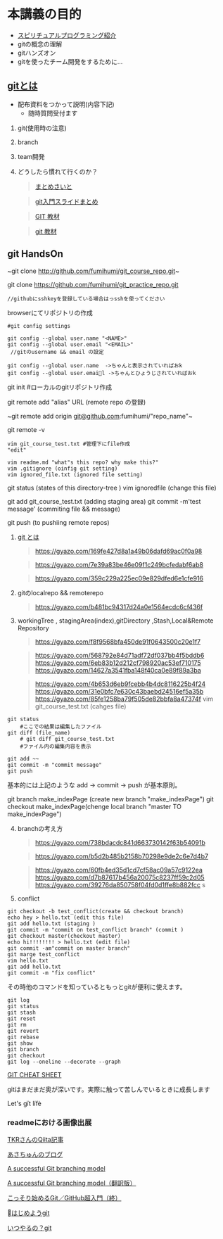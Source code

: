 # 本講義の目的
 - [スピリチュアルプログラミング紹介](http://blog.mirakui.com/entry/20100301/1267464280)
 - gitの概念の理解
 - gitハンズオン
 - gitを使ったチーム開発をするために...

## [gitとは](https://gyazo.com/c905923f32ca65fe9d1ae4324facd8df)
 - 配布資料をつかって説明(内容下記)
	- 随時質問受付ます
 1. git(使用時の注意)
 2. branch
 3. team開発
 4. どうしたら慣れて行くのか？

	>[まとめさいと](https://matome.naver.jp/odai/2136491451473222801)

	> [git入門スライドまとめ](https://mayonez.jp/topic/1452)

	> [GIT 教材](https://git-scm.com/book/ja/v2)

	> [git 教材](http://k.swd.cc/learnGitBranching-ja/)


## git HandsOn

~git clone http://github.com/fumihumi/git_course_repo.git~

git clone https://github.com/fumihumi/git_practice_repo.git

	//githubにsshkeyを登録している場合はっsshを使ってください
browserにてリポジトリの作成

```
#git config settings

git config --global user.name "<NAME>"
git config --global user.email "<EMAIL>"
 //gitのusername && email の設定

git config --global user.name  ->ちゃんと表示されていればおk
git config --global user.email ->ちゃんとひょうじされていればおk

```

git init #ローカルのgitリポジトリ作成

git remote add  "alias" URL (remote repo の登録)

~git remote add origin git@github.com:fumihumi/"repo_name"~

git remote -v

	vim git_course_test.txt #管理下にfile作成
	"edit"

	vim readme.md "what"s this repo? why make this?"
	vim .gitignore (oinfig git setting)
	vim ignored_file.txt (ignored file setting)
git status (states of this directory-tree )
	vim ignoredfile (change this file)

git add  git_course_test.txt (adding staging area)
git commit -m'test message' (commiting file && message)

git push (to pushiing remote repos)

1. [git とは](http://qiita.com/TKR/items/f27932612a2209a0746b)

	> https://gyazo.com/169fe427d8a1a49b06dafd69ac0f0a98

	> https://gyazo.com/7e39a83be46e09f1c249bcfedabf6ab8

	> https://gyazo.com/359c229a225ec09e829dfed6e1cfe916


2. gitのlocalrepo && remoterepo

	> https://gyazo.com/b481bc94317d24a0e1564ecdc6cf436f

3. workingTree , stagingArea(index),gitDirectory ,Stash,Local&Remote Repository

	> https://gyazo.com/f8f9568bfa450de91f0643500c20e1f7

	> https://gyazo.com/568792e84d71adf72df037bb4f5bddb6
	> https://gyazo.com/6eb83b12d212cf798920ac53ef710175
	>https://gyazo.com/14627a3541fba148f40ca0e89f89a3ba

	> https://gyazo.com/4b653d6eb9fcebb4b4dc8116225b4f24
	> https://gyazo.com/31e0bfc7e630c43baebd24516ef5a35b
	> https://gyazo.com/85fe1258ba79f505de82bbfa8a47374f
vim git_course_test.txt (cahges file)
```
git status
	#ここでの結果は編集したファイル
git diff (file_name)
	# git diff git_course_test.txt
	#ファイル内の編集内容を表示

git add ~~
git commit -m "commit message"
git push
```


基本的には上記のような
add -> commit -> push
が基本原則。


git branch make_indexPage (create new branch "make_indexPage")
git checkout make_indexPage(chenge local branch "master TO make_indexPage")

4. branchの考え方

	> https://gyazo.com/738bdacdc841d663730142f63b54091b

	> https://gyazo.com/b5d2b485b2158b70298e9de2c6e7d4b7

	>https://gyazo.com/60fb4ed35d1cd7cf58ac09a57c9122ea
	>https://gyazo.com/d7b87617b456a20075c8237ff59c2d05
	>https://gyazo.com/39276da850758f04fd0d1ffe8b882fcc
s
5. conflict

```
git checkout -b test_conflict(create && checkout branch)
echo hey > hello.txt (edit this file)
git add hello.txt (staging )
git commit -m "commit on test_conflict branch" (commit )
git checkout master(checkout master)
echo hi!!!!!!!! > hello.txt (edit file)
git commit -am"commit on master branch"
git marge test_conflict
vim hello.txt
git add hello.txt
git commit -m "fix conflict"
```

その時他のコマンドを知っているともっとgitが便利に使えます。
```
git log
git status
git stash
git reset
git rm
git revert
git rebase
git show
git branch
git checkout
git log --oneline --decorate --graph
```

[GIT CHEAT SHEET](https://services.github.com/on-demand/downloads/github-git-cheat-sheet.pdf)

gitはまだまだ奥が深いです。実際に触って苦しんでいるときに成長します

Let's gït lífè

### readmeにおける画像出展

[TKRさんのQiita記事](http://qiita.com/TKR/items/f27932612a2209a0746b)

[あさちゅんのブログ](http://kray.jp/blog/git-why-explanation/)

[A successful Git branching model](http://nvie.com/posts/a-successful-git-branching-model/)

[A successful Git branching model（翻訳版）](http://keijinsonyaban.blogspot.jp/2010/10/a-successful-git-branching-model.html)

[こっそり始めるGit／GitHub超入門（終）](http://www.atmarkit.co.jp/ait/articles/1708/01/news015.html)

[はじめようgit](https://www.slideshare.net/techscore/git-27770654)

[いつやるの？git](https://www.slideshare.net/matsukaz/git-28304397)
